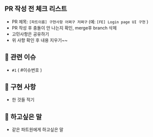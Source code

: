 ## PR 작성 전 체크 리스트
- PR 제목: `[파트이름] 구현사항 어쩌구 저쩌구` (예: `[FE] Login page UI 구현` )
- PR 작성 후 충돌이 안 나는지 확인, merge후 branch 삭제
- 고민사항은 공유하기
- 위 사항 확인 후 내용 지우기~~

## 🔖 관련 이슈
- `#1` ( #이슈번호 )

## 📝 구현 사항
- 한 것들 적기

## 📌 하고싶은 말
- 같은 파트원에게 하고싶은 말

